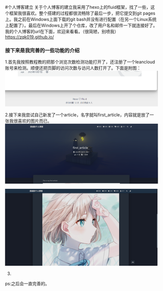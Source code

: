#个人博客建立
关于个人博客的建立我采用了hexo上的fluid框架，找了一些，这个框架我很喜欢。整个搭建的过程都很流畅除了最后一步，把它提交到git pages上。我之前在Windows上面下载的git bash并没有进行配置（在另一个Linux系统上配置了）。最后在Windows上开了个仓库，改了用户名和邮件一下就连接好了。我的个人博客的url在下面，欢迎来看看。（很简陋，别喷我）
<https://zqk019.github.io/>

### 接下来是我完善的一些功能的介绍
1.首先我按照教程教的把那个浏览次数检测功能打开了，还注册了一个leancloud账号来检测。顺便还把页脚的访问次数与访问人数打开了。下面是附图：
![Alt text](1.png)

2.接下来我尝试自己新发了一个article，名字就叫first_article，内容就是放了一张我很喜欢的图片而已。
![Alt text](2.png)

![Alt text](3.png)

3.
ps:之后会一直完善的。